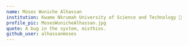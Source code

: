 ```yaml
---
name: Moses Wuniche Alhassan 
institution: Kwame Nkrumah University of Science and Technology 🚩 
profile_pic: MosesWunicheAlhassan.jpg 
quote: A bug in the system, misthios. 
github_user: alhassanmoses
---
```


